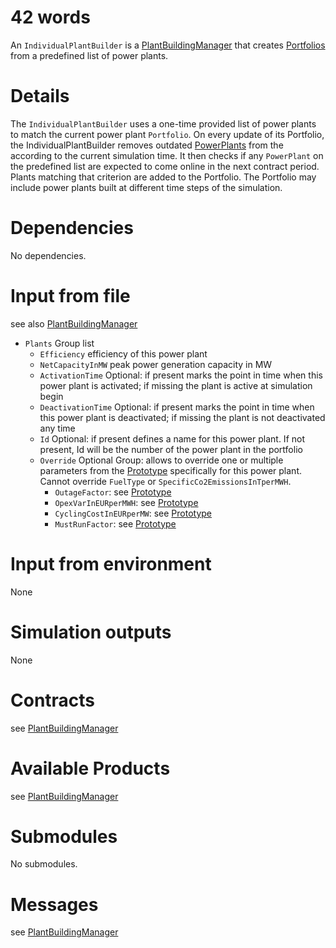 # 42 words

An `IndividualPlantBuilder` is a [PlantBuildingManager](./PlantBuildingManager.md) that creates [Portfolios](../Modules/Portfolio.md) from a predefined list of power plants.

# Details

The `IndividualPlantBuilder` uses a one-time provided list of power plants to match the current power plant `Portfolio`.
On every update of its Portfolio, the IndividualPlantBuilder removes outdated  [PowerPlants](../Modules/PowerPlant.md) from the according to the current simulation time.
It then checks if any `PowerPlant` on the predefined list are expected to come online in the next contract period.
Plants matching that criterion are added to the Portfolio.
The Portfolio may include power plants built at different time steps of the simulation.

# Dependencies

No dependencies.

# Input from file

see also [PlantBuildingManager](./PlantBuildingManager.md)

* `Plants` Group list
    * `Efficiency` efficiency of this power plant
    * `NetCapacityInMW` peak power generation capacity in MW
    * `ActivationTime` Optional: if present marks the point in time when this power plant is activated; if missing the plant is active at simulation begin
    * `DeactivationTime` Optional: if present marks the point in time when this power plant is deactivated; if missing the plant is not deactivated any time
    * `Id` Optional: if present defines a name for this power plant. If not present, Id will be the number of the power plant in the portfolio
    * `Override` Optional Group: allows to override one or multiple parameters from the [Prototype](../Modules/PowerplantPrototype.md) specifically for this power plant. Cannot override `FuelType` or `SpecificCo2EmissionsInTperMWH`.
        * `OutageFactor`: see [Prototype](../Modules/PowerplantPrototype.md)
        * `OpexVarInEURperMWH`: see [Prototype](../Modules/PowerplantPrototype.md)
        * `CyclingCostInEURperMW`: see [Prototype](../Modules/PowerplantPrototype.md)
        * `MustRunFactor`: see [Prototype](../Modules/PowerplantPrototype.md)

# Input from environment

None

# Simulation outputs

None

# Contracts

see [PlantBuildingManager](./PlantBuildingManager.md)

# Available Products

see [PlantBuildingManager](./PlantBuildingManager.md)

# Submodules

No submodules.

# Messages

see [PlantBuildingManager](./PlantBuildingManager.md)